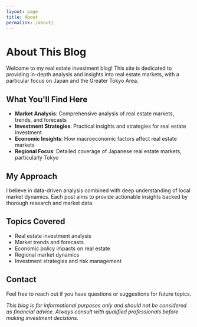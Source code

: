```yaml
---
layout: page
title: About
permalink: /about/
---
```


# About This Blog

Welcome to my real estate investment blog! This site is dedicated to providing in-depth analysis and insights into real estate markets, with a particular focus on Japan and the Greater Tokyo Area.

## What You'll Find Here

- **Market Analysis**: Comprehensive analysis of real estate markets, trends, and forecasts
- **Investment Strategies**: Practical insights and strategies for real estate investment
- **Economic Insights**: How macroeconomic factors affect real estate markets
- **Regional Focus**: Detailed coverage of Japanese real estate markets, particularly Tokyo

## My Approach

I believe in data-driven analysis combined with deep understanding of local market dynamics. Each post aims to provide actionable insights backed by thorough research and market data.

## Topics Covered

- Real estate investment analysis
- Market trends and forecasts
- Economic policy impacts on real estate
- Regional market dynamics
- Investment strategies and risk management

## Contact

Feel free to reach out if you have questions or suggestions for future topics.

*This blog is for informational purposes only and should not be considered as financial advice. Always consult with qualified professionals before making investment decisions.*

